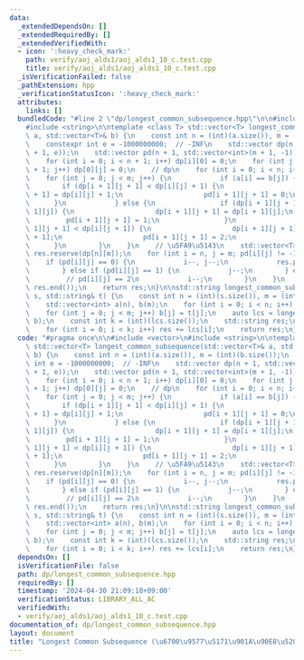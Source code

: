 ```yaml
---
data:
  _extendedDependsOn: []
  _extendedRequiredBy: []
  _extendedVerifiedWith:
  - icon: ':heavy_check_mark:'
    path: verify/aoj_alds1/aoj_alds1_10_c.test.cpp
    title: verify/aoj_alds1/aoj_alds1_10_c.test.cpp
  _isVerificationFailed: false
  _pathExtension: hpp
  _verificationStatusIcon: ':heavy_check_mark:'
  attributes:
    links: []
  bundledCode: "#line 2 \"dp/longest_common_subsequence.hpp\"\n\n#include <vector>\n\
    #include <string>\n\ntemplate <class T> std::vector<T> longest_common_subsequence(std::vector<T>&\
    \ a, std::vector<T>& b) {\n    const int n = (int)(a.size()), m = (int)(b.size());\n\
    \    constexpr int e = -1000000000;  // -INF\n    std::vector dp(n + 1, std::vector<int>(m\
    \ + 1, e));\n    std::vector pd(n + 1, std::vector<int>(m + 1, -1));\n    // initialize\n\
    \    for (int i = 0; i < n + 1; i++) dp[i][0] = 0;\n    for (int j = 0; j < m\
    \ + 1; j++) dp[0][j] = 0;\n    // dp\n    for (int i = 0; i < n; i++) {\n    \
    \    for (int j = 0; j < m; j++) {\n            if (a[i] == b[j]) {\n        \
    \        if (dp[i + 1][j + 1] < dp[i][j] + 1) {\n                    dp[i + 1][j\
    \ + 1] = dp[i][j] + 1;\n                    pd[i + 1][j + 1] = 0;\n          \
    \      }\n            } else {\n                if (dp[i + 1][j + 1] < dp[i +\
    \ 1][j]) {\n                    dp[i + 1][j + 1] = dp[i + 1][j];\n           \
    \         pd[i + 1][j + 1] = 1;\n                }\n                if (dp[i +\
    \ 1][j + 1] < dp[i][j + 1]) {\n                    dp[i + 1][j + 1] = dp[i][j\
    \ + 1];\n                    pd[i + 1][j + 1] = 2;\n                }\n      \
    \      }\n        }\n    }\n    // \u5FA9\u5143\n    std::vector<T> res;\n   \
    \ res.reserve(dp[n][m]);\n    for (int i = n, j = m; pd[i][j] != -1;) {\n    \
    \    if (pd[i][j] == 0) {\n            i--, j--;\n            res.push_back(a[i]);\n\
    \        } else if (pd[i][j] == 1) {\n            j--;\n        } else {\n   \
    \         // pd[i][j] == 2\n            i--;\n        }\n    }\n    std::reverse(res.begin(),\
    \ res.end());\n    return res;\n}\n\nstd::string longest_common_subsequence(std::string&\
    \ s, std::string& t) {\n    const int n = (int)(s.size()), m = (int)(t.size());\n\
    \    std::vector<int> a(n), b(m);\n    for (int i = 0; i < n; i++) a[i] = s[i];\n\
    \    for (int j = 0; j < m; j++) b[j] = t[j];\n    auto lcs = longest_common_subsequence(a,\
    \ b);\n    const int k = (int)(lcs.size());\n    std::string res;\n    res.reserve(k);\n\
    \    for (int i = 0; i < k; i++) res += lcs[i];\n    return res;\n}\n"
  code: "#pragma once\n\n#include <vector>\n#include <string>\n\ntemplate <class T>\
    \ std::vector<T> longest_common_subsequence(std::vector<T>& a, std::vector<T>&\
    \ b) {\n    const int n = (int)(a.size()), m = (int)(b.size());\n    constexpr\
    \ int e = -1000000000;  // -INF\n    std::vector dp(n + 1, std::vector<int>(m\
    \ + 1, e));\n    std::vector pd(n + 1, std::vector<int>(m + 1, -1));\n    // initialize\n\
    \    for (int i = 0; i < n + 1; i++) dp[i][0] = 0;\n    for (int j = 0; j < m\
    \ + 1; j++) dp[0][j] = 0;\n    // dp\n    for (int i = 0; i < n; i++) {\n    \
    \    for (int j = 0; j < m; j++) {\n            if (a[i] == b[j]) {\n        \
    \        if (dp[i + 1][j + 1] < dp[i][j] + 1) {\n                    dp[i + 1][j\
    \ + 1] = dp[i][j] + 1;\n                    pd[i + 1][j + 1] = 0;\n          \
    \      }\n            } else {\n                if (dp[i + 1][j + 1] < dp[i +\
    \ 1][j]) {\n                    dp[i + 1][j + 1] = dp[i + 1][j];\n           \
    \         pd[i + 1][j + 1] = 1;\n                }\n                if (dp[i +\
    \ 1][j + 1] < dp[i][j + 1]) {\n                    dp[i + 1][j + 1] = dp[i][j\
    \ + 1];\n                    pd[i + 1][j + 1] = 2;\n                }\n      \
    \      }\n        }\n    }\n    // \u5FA9\u5143\n    std::vector<T> res;\n   \
    \ res.reserve(dp[n][m]);\n    for (int i = n, j = m; pd[i][j] != -1;) {\n    \
    \    if (pd[i][j] == 0) {\n            i--, j--;\n            res.push_back(a[i]);\n\
    \        } else if (pd[i][j] == 1) {\n            j--;\n        } else {\n   \
    \         // pd[i][j] == 2\n            i--;\n        }\n    }\n    std::reverse(res.begin(),\
    \ res.end());\n    return res;\n}\n\nstd::string longest_common_subsequence(std::string&\
    \ s, std::string& t) {\n    const int n = (int)(s.size()), m = (int)(t.size());\n\
    \    std::vector<int> a(n), b(m);\n    for (int i = 0; i < n; i++) a[i] = s[i];\n\
    \    for (int j = 0; j < m; j++) b[j] = t[j];\n    auto lcs = longest_common_subsequence(a,\
    \ b);\n    const int k = (int)(lcs.size());\n    std::string res;\n    res.reserve(k);\n\
    \    for (int i = 0; i < k; i++) res += lcs[i];\n    return res;\n}"
  dependsOn: []
  isVerificationFile: false
  path: dp/longest_common_subsequence.hpp
  requiredBy: []
  timestamp: '2024-04-30 21:09:18+09:00'
  verificationStatus: LIBRARY_ALL_AC
  verifiedWith:
  - verify/aoj_alds1/aoj_alds1_10_c.test.cpp
documentation_of: dp/longest_common_subsequence.hpp
layout: document
title: "Longest Common Subsequence (\u6700\u9577\u5171\u901A\u90E8\u5206\u5217)"
---
```

